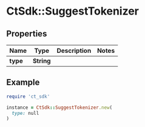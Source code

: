 # CtSdk::SuggestTokenizer

## Properties

| Name | Type | Description | Notes |
| ---- | ---- | ----------- | ----- |
| **type** | **String** |  |  |

## Example

```ruby
require 'ct_sdk'

instance = CtSdk::SuggestTokenizer.new(
  type: null
)
```

